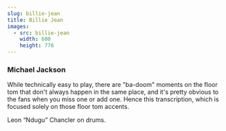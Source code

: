 ```yaml
---
slug: billie-jean
title: Billie Jean
images:
  - src: billie-jean
    width: 600
    height: 776
---
```

### Michael Jackson

While technically easy to play, there are "ba-doom" moments on the floor tom that don't always happen in the same place, and it's pretty obvious to the fans when you miss one or add one. Hence this transcription, which is focused solely on those floor tom accents.

Leon “Ndugu” Chancler on drums.

<div data-player="Zi_XLOBDo_Y"></div>